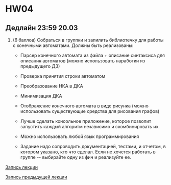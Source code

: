 # HW04

## Дедлайн 23:59 20.03

1. (6 баллов) Собраться в группки и запилить библиотечку для работы с конечными автоматами. Должны быть реализованы:

    * Парсер конечного автомата из файла + описание синтаксиса для описания автоматов (можно использовать наработки из предыдущего ДЗ)
    * Проверка принятия строки автоматом
    * Преобразование НКА в ДКА
    * Минимизация ДКА
    * Отображение конечного автомата в виде рисунка (можно использовать существующие средства для рисования графов)

    * Лучше сделать консольное приложение, которое позволит запустить каждый алгоритм независимо и скомбинировать их.

    * Можно использовать любой язык программирования

    * Задание надо сопроводить документацией, тестами, и отчетом, в котором указано, кто что сделал. Если не хочется работать в группе -- выбирайте одну из фич и реализуйте ее.


[Запись лекции](https://drive.google.com/file/d/1H931HQPtDvoUoN34qVMCDpImO1sU-fJ9/view?usp=sharing)

[Запись предыдущей лекции](https://drive.google.com/file/d/1kHhF037POrajDCp-7P3aXEJjYjUrWuNe/view?usp=sharing)

